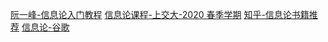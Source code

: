 [阮一峰-信息论入门教程](http://www.ruanyifeng.com/blog/2019/08/information-theory.html)
[信息论课程-上交大-2020 春季学期](https://www.bilibili.com/video/BV1kE411E7HX/)
[知乎-信息论书籍推荐](https://www.zhihu.com/question/44110295)
[信息论-谷歌](https://www.google.com/search?q=%E4%BF%A1%E6%81%AF%E8%AE%BA&oq=%E4%BF%A1%E6%81%AF%E8%AE%BA&aqs=chrome..69i57j69i64j0l3j69i61l3.12697j0j4&sourceid=chrome&ie=UTF-8)
